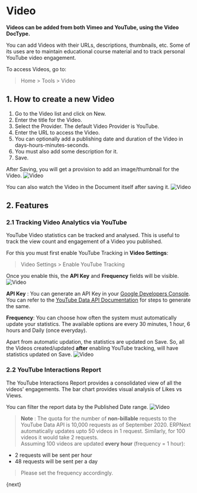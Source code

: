 <!-- add-breadcrumbs -->
# Video

**Videos can be added from both Vimeo and YouTube, using the Video DocType.**

You can add Videos with their URLs, descriptions, thumbnails, etc. Some of its uses are to maintain educational course material and to track personal YouTube video engagement.

To access Videos, go to:

> Home > Tools > Video

## 1. How to create a new Video

1. Go to the Video list and click on New.
2. Enter the title for the Video.
3. Select the Provider. The default Video Provider is YouTube.
4. Enter the URL to access the Video.
5. You can optionally add a publishing date and duration of the Video in days-hours-minutes-seconds.
6. You must also add some description for it.
7. Save.

After Saving, you will get a provision to add an image/thumbnail for the Video.
![Video](/docs/v13/assets/img/education/video-after-save.png)

You can also watch the Video in the Document itself after saving it.
![Video](/docs/v13/assets/img/education/video-watch.gif)

## 2. Features

### 2.1 Tracking Video Analytics via YouTube

YouTube Video statistics can be tracked and analysed. This is useful to track the view count and engagement of a Video you published.

For this you must first enable YouTube Tracking in **Video Settings**:
> Video Settings > Enable YouTube Tracking

Once you enable this, the **API Key** and **Frequency** fields will be visible.
![Video](/docs/v13/assets/img/education/video-settings.png)

**API Key** : You can generate an API Key in your [Google Developers Console](https://console.developers.google.com/). You can refer to the [YouTube Data API Documentation](https://developers.google.com/youtube/v3/getting-started) for steps to generate the same.

**Frequency**: You can choose how often the system must automatically update your statistics. The available options are every 30 minutes, 1 hour, 6 hours and Daily (once everyday).

Apart from automatic updation, the statistics are updated on Save. So, all the Videos created/updated **after** enabling YouTube tracking, will have statistics updated on Save.
![Video](/docs/v13/assets/img/education/video-stats.png)

### 2.2 YouTube Interactions Report

The YouTube Interactions Report provides a consolidated view of all the videos' engagements. The bar chart provides visual analysis of Likes vs Views.

You can filter the report data by the Published Date range.
![Video](/docs/v13/assets/img/education/youtube-interactions.png)

> **Note** : The quota for the number of **non-billable** requests to the YouTube Data API is 10,000 requests as of September 2020. ERPNext automatically updates upto 50 videos in 1 request. Similarly, for 100 videos it would take 2 requests.<br>
Assuming 100 videos are updated **every hour** (frequency = 1 hour):<br>
>
- 2 requests will be sent per hour<br>
- 48 requests will be sent per a day<br>

> Please set the frequency accordingly.

{next}

